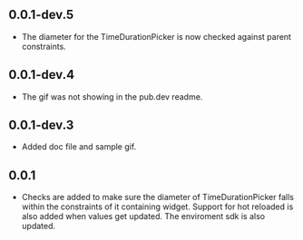 ## 0.0.1-dev.5

* The diameter for the TimeDurationPicker is now checked against parent constraints.

## 0.0.1-dev.4

* The gif was not showing in the pub.dev readme.

## 0.0.1-dev.3

* Added doc file and sample gif.

## 0.0.1

* Checks are added to make sure the diameter of TimeDurationPicker falls within 
  the constraints of it containing widget. Support for hot reloaded is also added when values get updated. The enviroment sdk is also updated.
